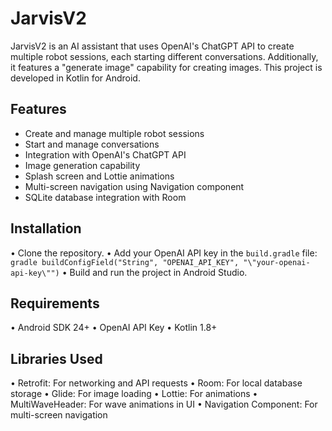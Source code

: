 # JarvisV2

JarvisV2 is an AI assistant that uses OpenAI's ChatGPT API to create multiple robot sessions, each starting different conversations. Additionally, it features a "generate image" capability for creating images. This project is developed in Kotlin for Android.

## Features

- Create and manage multiple robot sessions
- Start and manage conversations
- Integration with OpenAI's ChatGPT API
- Image generation capability
- Splash screen and Lottie animations
- Multi-screen navigation using Navigation component
- SQLite database integration with Room

## Installation

  • Clone the repository.
  • Add your OpenAI API key in the `build.gradle` file:
   `gradle buildConfigField("String", "OPENAI_API_KEY", "\"your-openai-api-key\"")`
  • Build and run the project in Android Studio.

## Requirements

  •	Android SDK 24+
	•	OpenAI API Key
	•	Kotlin 1.8+

## Libraries Used

  •	Retrofit: For networking and API requests
	•	Room: For local database storage
	•	Glide: For image loading
	•	Lottie: For animations
	•	MultiWaveHeader: For wave animations in UI
	•	Navigation Component: For multi-screen navigation
